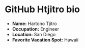 # GitHub Htjitro bio

- **Name:** Hartono Tjitro
- **Occupation:** Engineer
- **Location:** San Diego
- **Favorite Vacation Spot:** Hawaii
